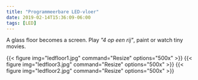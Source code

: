 ```yaml
---
title: "Programmeerbare LED-vloer"
date: 2019-02-14T15:36:09-06:00
tags: [LED]
---
```


A glass floor becomes a screen. Play _"4 op een rij"_, paint or watch tiny movies.

{{< figure img="ledfloor1.jpg" command="Resize" options="500x" >}}
{{< figure img="ledfloor3.jpg" command="Resize" options="500x" >}}
{{< figure img="ledfloor2.jpg" command="Resize" options="500x" >}}